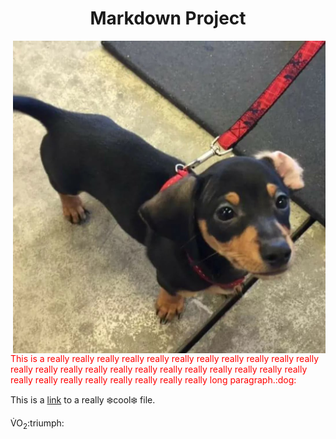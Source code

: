 <h1 align="center">Markdown Project</h1>

<img align="right" width="500" height="500" src="Kipper.JPG">

<p style="color:red;">This is a really really really really really really really really really really really really really really really really really really really really really really really really really really really really really really really long paragraph.:dog:</p>

This is a [link](readme.md) to a really :snowflake:cool:snowflake: file.

<p>V<span>&#775;</span>O<sub>2</sub>:triumph: </p>
